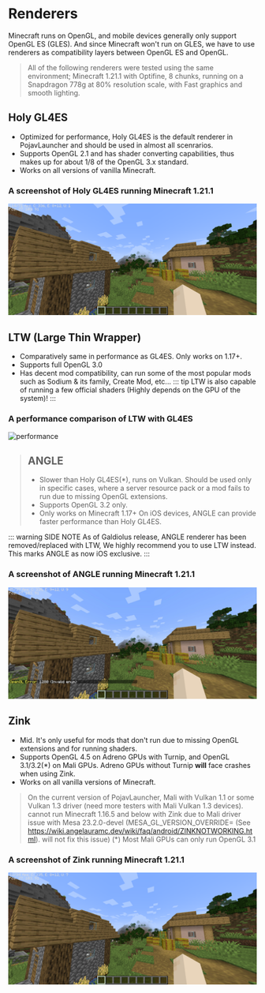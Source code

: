 # Renderers
Minecraft runs on OpenGL, and mobile devices generally only support OpenGL ES (GLES). And since Minecraft won't run on GLES, we have to use renderers as compatibility layers between OpenGL ES and OpenGL.
> All of the following renderers were tested using the same environment; Minecraft 1.21.1 with Optifine, 8 chunks, running on a Snapdragon 778g at 80% resolution scale, with Fast graphics and smooth lighting.

## Holy GL4ES
- Optimized for performance, Holy GL4ES is the default renderer in PojavLauncher and should be used in almost all scenrarios. 
- Supports OpenGL 2.1 and has shader converting capabilities, thus makes up for about 1/8 of the OpenGL 3.x standard.
- Works on all versions of vanilla Minecraft.
### A screenshot of Holy GL4ES running Minecraft 1.21.1
![holygl4es](https://raw.githubusercontent.com/whal-whales/random-imgs-repo-for-stuff/refs/heads/main/2024-09-22_12.32.23.png)

## LTW (Large Thin Wrapper)
- Comparatively same in performance as GL4ES. Only works on 1.17+.
- Supports full OpenGL 3.0
- Has decent mod compatibility, can run some of the most popular mods such as Sodium & its family, Create Mod, etc...
::: tip
LTW is also capable of running a few official shaders (Highly depends on the GPU of the system)!
:::
### A performance comparison of LTW with GL4ES
![performance](https://github.com/user-attachments/assets/fb42aabd-8e8a-4693-9117-85a4a57767e9)


> ## ANGLE
> - Slower than Holy GL4ES(*), runs on Vulkan. Should be used only in specific cases, where a server resource pack or a mod fails to run due to missing OpenGL extensions.
> - Supports OpenGL 3.2 only.
> - Only works on Minecraft 1.17+
> On iOS devices, ANGLE can provide faster performance than Holy GL4ES.

::: warning SIDE NOTE
As of Galdiolus release, ANGLE renderer has been removed/replaced with LTW, We highly recommend you to use LTW instead. This marks ANGLE as now iOS exclusive.
:::

### A screenshot of ANGLE running Minecraft 1.21.1
![angle](https://raw.githubusercontent.com/whal-whales/random-imgs-repo-for-stuff/refs/heads/main/Screenshot_20240922_124430_PojavLauncher%20(Minecraft%20Java%20Edition%20for%20Android).jpg)

## Zink
- Mid. It's only useful for mods that don't run due to missing OpenGL extensions and for running shaders.
- Supports OpenGL 4.5 on Adreno GPUs with Turnip, and OpenGL 3.1/3.2(*) on Mali GPUs. Adreno GPUs without Turnip
**will** face crashes when using Zink.
- Works on all vanilla versions of Minecraft.

> On the current version of PojavLauncher, Mali with Vulkan 1.1 or some Vulkan 1.3 driver (need more testers with Mali Vulkan 1.3 devices). cannot run Minecraft 1.16.5 and below with Zink due to Mali driver issue with Mesa 23.2.0-devel (MESA_GL_VERSION_OVERRIDE=<api version> (See https://wiki.angelauramc.dev/wiki/faq/android/ZINKNOTWORKING.html). will not fix this issue)
> (*) Most Mali GPUs can only run OpenGL 3.1

### A screenshot of Zink running Minecraft 1.21.1
![Zink](https://raw.githubusercontent.com/whal-whales/random-imgs-repo-for-stuff/refs/heads/main/2024-09-22_12.38.14.png)
